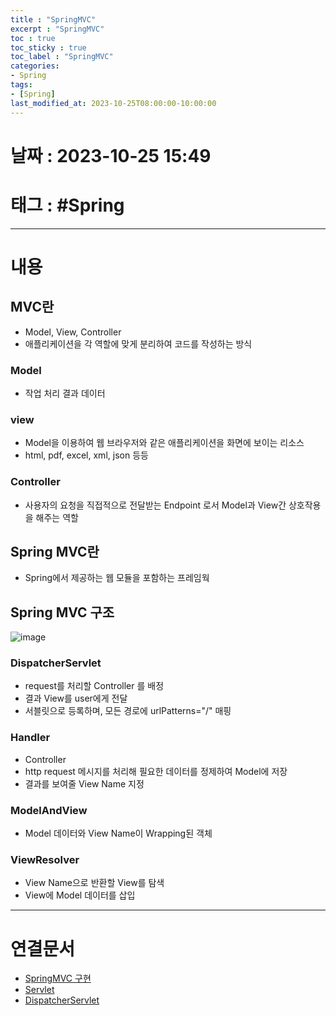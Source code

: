 ```yaml
---
title : "SpringMVC"
excerpt : "SpringMVC"
toc : true
toc_sticky : true
toc_label : "SpringMVC"
categories:
- Spring
tags:
- [Spring]
last_modified_at: 2023-10-25T08:00:00-10:00:00
---
```


# 날짜 : 2023-10-25 15:49

# 태그 : #Spring 
---

# 내용

## MVC란
- Model, View, Controller
- 애플리케이션을 각 역할에 맞게 분리하여 코드를 작성하는 방식

### Model
- 작업 처리 결과 데이터

### view
- Model을 이용하여 웹 브라우저와 같은 애플리케이션을 화면에 보이는 리소스
- html, pdf, excel, xml, json  등등

### Controller
- 사용자의 요청을 직접적으로 전달받는 Endpoint 로서 Model과 View간 상호작용을 해주는 역할

## Spring MVC란
- Spring에서 제공하는 웹 모듈을 포함하는 프레임웍

## Spring MVC 구조
  
![image](../../assets/images/SpringMVCProcess.png)

### DispatcherServlet
- request를 처리할 Controller 를 배정
- 결과 View를 user에게 전달
- 서블릿으로 등록하며, 모든 경로에 urlPatterns="/" 매핑

### Handler
- Controller
- http request 메시지를 처리해 필요한 데이터를 정제하여 Model에 저장
- 결과를 보여줄 View Name 지정

### ModelAndView
- Model 데이터와 View Name이 Wrapping된 객체

### ViewResolver
- View Name으로 반환할 View를 탐색
- View에 Model 데이터를 삽입

---

# 연결문서
- [SpringMVC 구현](../../spring/spring-SpringMVC-구현)
- [Servlet](../../spring/spring-Servlet)
- [DispatcherServlet](../../spring/spring-DispatcherServlet)